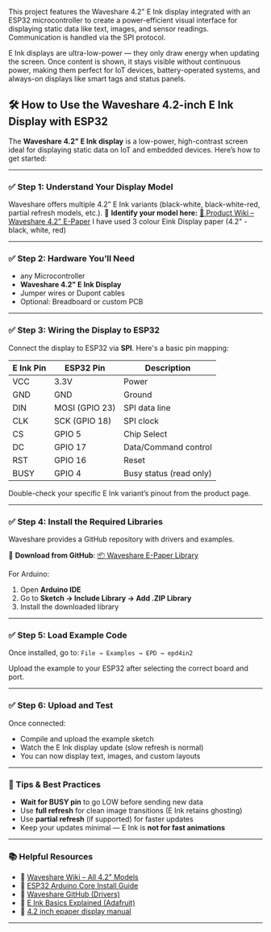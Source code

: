This project features the Waveshare 4.2" E Ink display integrated with an ESP32 microcontroller to create a power-efficient visual interface for displaying static data like text,
images, and sensor readings. Communication is handled via the SPI protocol.

E Ink displays are ultra-low-power — they only draw energy when updating the screen. Once content is shown, it stays visible without continuous power, making them perfect for IoT devices,
battery-operated systems, and always-on displays like smart tags and status panels.


## 🛠️ How to Use the Waveshare 4.2-inch E Ink Display with ESP32

The **Waveshare 4.2" E Ink display** is a low-power, high-contrast screen ideal for displaying static data on IoT and embedded devices. Here’s how to get started:

---

### ✅ Step 1: Understand Your Display Model

Waveshare offers multiple 4.2” E Ink variants (black-white, black-white-red, partial refresh models, etc.).
🔗 **Identify your model here:**
[📄 Product Wiki – Waveshare 4.2" E-Paper](https://www.waveshare.com/wiki/4.2inch_e-Paper_Module)
I have used 3 colour Eink Display paper (4.2" - black, white, red)

---

### ✅ Step 2: Hardware You’ll Need

* any Microcontroller
* **Waveshare 4.2" E Ink Display**
* Jumper wires or Dupont cables
* Optional: Breadboard or custom PCB

---

### ✅ Step 3: Wiring the Display to ESP32

Connect the display to ESP32 via **SPI**. Here's a basic pin mapping:

| E Ink Pin | ESP32 Pin      | Description             |
| --------- | -------------- | ----------------------- |
| VCC       | 3.3V           | Power                   |
| GND       | GND            | Ground                  |
| DIN       | MOSI (GPIO 23) | SPI data line           |
| CLK       | SCK (GPIO 18)  | SPI clock               |
| CS        | GPIO 5         | Chip Select             |
| DC        | GPIO 17        | Data/Command control    |
| RST       | GPIO 16        | Reset                   |
| BUSY      | GPIO 4         | Busy status (read only) |

Double-check your specific E Ink variant’s pinout from the product page.

---

### ✅ Step 4: Install the Required Libraries

Waveshare provides a GitHub repository with drivers and examples.

🔗 **Download from GitHub**:
[📦 Waveshare E-Paper Library](https://github.com/waveshare/e-Paper)

For Arduino:

1. Open **Arduino IDE**
2. Go to **Sketch → Include Library → Add .ZIP Library**
3. Install the downloaded library

---

### ✅ Step 5: Load Example Code

Once installed, go to:
`File → Examples → EPD → epd4in2`

Upload the example to your ESP32 after selecting the correct board and port.

---

### ✅ Step 6: Upload and Test

Once connected:

* Compile and upload the example sketch
* Watch the E Ink display update (slow refresh is normal)
* You can now display text, images, and custom layouts

---

### 🧠 Tips & Best Practices

* **Wait for BUSY pin** to go LOW before sending new data
* Use **full refresh** for clean image transitions (E Ink retains ghosting)
* Use **partial refresh** (if supported) for faster updates
* Keep your updates minimal — E Ink is **not for fast animations**

---

### 📚 Helpful Resources

* 🔗 [Waveshare Wiki – All 4.2" Models](https://www.waveshare.com/wiki/4.2inch_e-Paper_Module)
* 🔗 [ESP32 Arduino Core Install Guide](https://github.com/espressif/arduino-esp32)
* 🔗 [Waveshare GitHub (Drivers)](https://github.com/waveshare/e-Paper)
* 🔗 [E Ink Basics Explained (Adafruit)](https://learn.adafruit.com/adafruit-eink-display-breakouts/overview)
* 🔗 [4.2 inch epaper display manual](https://www.waveshare.com/wiki/4.2inch_e-Paper_Module_(B)_Manual#ESP32.2F8266)

---

